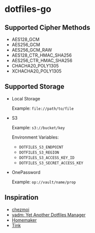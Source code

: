# dotfiles-go

## Supported Cipher Methods

- AES128_GCM
- AES256_GCM
- AES256_GCM_RAW
- AES128_CTR_HMAC_SHA256
- AES256_CTR_HMAC_SHA256
- CHACHA20_POLY1305
- XCHACHA20_POLY1305

## Supported Storage

-   Local Storage

    Example: `file://path/to/file`

-   S3

    Example: `s3://bucket/key`

    Environment Variables:

    - `DOTFILES_S3_ENDPOINT`
    - `DOTFILES_S3_REGION`
    - `DOTFILES_S3_ACCESS_KEY_ID`
    - `DOTFILES_S3_SECRET_ACCESS_KEY`

-   OnePassword

    Example: `op://vault/name/prop`

## Inspiration
- [chezmoi](https://github.com/twpayne/chezmoi)
- [yadm: Yet Another Dotfiles Manager](https://yadm.io/)
- [Homemaker](https://github.com/FooSoft/homemaker)
- [Tink](https://github.com/google/tink)